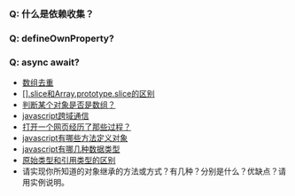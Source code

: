 ### Q: 什么是依赖收集？



### Q: defineOwnProperty?



### Q: async await?



- [数组去重](http://www.cnblogs.com/moyuling/p/9021340.html)
- [[].slice和Array.prototype.slice的区别](http://www.cnblogs.com/moyuling/p/9019292.html)
- [判断某个对象是否是数组？](http://www.cnblogs.com/moyuling/p/9019163.html)
- [javascript跨域通信](http://www.cnblogs.com/moyuling/p/9030059.html)
- [打开一个网页经历了那些过程？](http://web.jobbole.com/94150/)
- [javascript有哪些方法定义对象](http://www.cnblogs.com/moyuling/p/9030148.html)
- [javascript有哪几种数据类型](http://www.cnblogs.com/moyuling/p/9030502.html)
- [原始类型和引用类型的区别](http://www.cnblogs.com/moyuling/p/9030560.html)
- 请实现你所知道的对象继承的方法或方式？有几种？分别是什么？优缺点？请用实例说明。

